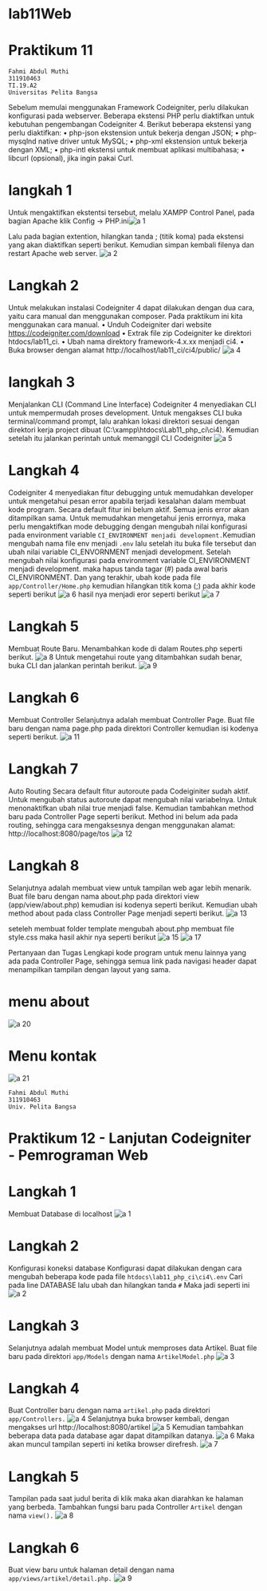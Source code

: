 # lab11Web
# Praktikum 11
```
Fahmi Abdul Muthi
311910463
TI.19.A2
Universitas Pelita Bangsa
```
Sebelum memulai menggunakan Framework Codeigniter, perlu dilakukan konfigurasi
pada webserver. Beberapa ekstensi PHP perlu diaktifkan untuk kebutuhan
pengembangan Codeigniter 4.
Berikut beberapa ekstensi yang perlu diaktifkan:
• php-json ekstension untuk bekerja dengan JSON;
• php-mysqlnd native driver untuk MySQL;
• php-xml ekstension untuk bekerja dengan XML;
• php-intl ekstensi untuk membuat aplikasi multibahasa;
• libcurl (opsional), jika ingin pakai Curl.
# langkah 1

Untuk mengaktifkan ekstentsi tersebut, melalu XAMPP Control Panel, pada bagian
Apache klik Config -> PHP.ini![a 1](https://user-images.githubusercontent.com/56380765/122131443-62d2d300-ce63-11eb-8bbe-225b0130bab8.png)

Lalu pada bagian extention, hilangkan tanda ; (titik koma) pada ekstensi yang akan diaktifkan seperti berikut. Kemudian simpan kembali filenya dan restart Apache web server. 
![a 2](https://user-images.githubusercontent.com/56380765/122131587-96156200-ce63-11eb-948d-409ae0423827.png)

# Langkah 2
Untuk melakukan instalasi Codeigniter 4 dapat dilakukan dengan dua cara, yaitu cara
manual dan menggunakan composer. Pada praktikum ini kita menggunakan cara
manual.
• Unduh Codeigniter dari website https://codeigniter.com/download
• Extrak file zip Codeigniter ke direktori htdocs/lab11_ci.
• Ubah nama direktory framework-4.x.xx menjadi ci4.
• Buka browser dengan alamat http://localhost/lab11_ci/ci4/public/
![a 4](https://user-images.githubusercontent.com/56380765/122131692-c1984c80-ce63-11eb-9d79-5d74d77acb44.png)

# langkah 3
Menjalankan CLI (Command Line Interface)
Codeigniter 4 menyediakan CLI untuk mempermudah proses development. Untuk mengakses CLI buka terminal/command prompt, lalu arahkan lokasi direktori sesuai dengan direktori kerja project dibuat (C:\xampp\htdocs\Lab11_php_ci\ci4). Kemudian setelah itu jalankan perintah untuk memanggil CLI Codeigniter
![a 5](https://user-images.githubusercontent.com/56380765/122131785-e7255600-ce63-11eb-837d-d38211af0278.png)

# Langkah 4
Codeigniter 4 menyediakan fitur debugging untuk memudahkan developer untuk mengetahui pesan error apabila terjadi kesalahan dalam membuat kode program. Secara default fitur ini belum aktif.
Semua jenis error akan ditampilkan sama. Untuk memudahkan mengetahui jenis errornya, maka perlu mengaktifkan mode debugging dengan mengubah nilai konfigurasi pada environment variable ```CI_ENVIRONMENT menjadi development.```Kemudian mengubah nama file env menjadi ```.env``` lalu setelah itu buka file tersebut dan ubah nilai variable CI_ENVORNMENT menjadi development. Setelah mengubah nilai konfigurasi pada environment variable CI_ENVIRONMENT menjadi development. maka hapus tanda tagar (#) pada awal baris CI_ENVIRONMENT. Dan yang terakhir, ubah kode pada file ```app/Controller/Home.php``` kemudian hilangkan titik koma (;) pada akhir kode seperti berikut
![a 6](https://user-images.githubusercontent.com/56380765/122132408-fe187800-ce64-11eb-8992-d24a79847cb5.png)
hasil nya menjadi eror seperti berikut
![a 7](https://user-images.githubusercontent.com/56380765/122132456-14becf00-ce65-11eb-9080-cf0847088582.png)

# Langkah 5
Membuat Route Baru.
Menambahkan kode di dalam Routes.php seperti berikut.
![a 8](https://user-images.githubusercontent.com/56380765/122133199-76336d80-ce66-11eb-8bac-1a48a1c801fb.png)
Untuk mengetahui route yang ditambahkan sudah benar, buka CLI dan jalankan perintah berikut.
![a 9](https://user-images.githubusercontent.com/56380765/122133244-88151080-ce66-11eb-9236-7965abbb5435.png)

# Langkah 6
Membuat Controller
Selanjutnya adalah membuat Controller Page. Buat file baru dengan nama page.php pada direktori Controller kemudian isi kodenya seperti berikut.
![a 11](https://user-images.githubusercontent.com/56380765/122145546-a6d3d100-ce7f-11eb-9469-273962aab164.png)

# Langkah 7
Auto Routing
Secara default fitur autoroute pada Codeiginiter sudah aktif. Untuk mengubah status autoroute dapat mengubah nilai variabelnya. Untuk menonaktifkan ubah nilai true menjadi false. Kemudian tambahkan method baru pada Controller Page seperti berikut. Method ini belum ada pada routing, sehingga cara mengaksesnya dengan menggunakan alamat: http://localhost:8080/page/tos
![a 12](https://user-images.githubusercontent.com/56380765/122145607-bfdc8200-ce7f-11eb-9500-b7d98206b344.png)

# Langkah 8
Selanjutnya adalah membuat view untuk tampilan web agar lebih menarik. Buat file baru dengan nama about.php pada direktori view (app/view/about.php) kemudian isi kodenya seperti berikut. Kemudian ubah method about pada class Controller Page menjadi seperti berikut.
![a 13](https://user-images.githubusercontent.com/56380765/122145725-fc0fe280-ce7f-11eb-8e99-45eac16e7edc.png)

seteleh membuat folder template mengubah about.php membuat file style.css maka hasil akhir nya seperti berikut
![a 15](https://user-images.githubusercontent.com/56380765/122146687-b18f6580-ce81-11eb-9cb7-a0179ba09f02.png)
![a 17](https://user-images.githubusercontent.com/56380765/122146728-beac5480-ce81-11eb-9575-4dd1ccbfd0cc.png)

Pertanyaan dan Tugas
Lengkapi kode program untuk menu lainnya yang ada pada Controller Page, sehingga semua link pada navigasi header dapat menampilkan tampilan dengan layout yang sama.

# menu about
![a 20](https://user-images.githubusercontent.com/56380765/122147898-f0beb600-ce83-11eb-9650-0401136121cf.png)

# Menu kontak
![a 21](https://user-images.githubusercontent.com/56380765/122148059-2a8fbc80-ce84-11eb-98b3-a5b6350108d0.png)
```
Fahmi Abdul Muthi
311910463
Univ. Pelita Bangsa
```
# Praktikum 12 - Lanjutan Codeigniter - Pemrograman Web
# Langkah 1 
Membuat Database di localhost
![a 1](https://user-images.githubusercontent.com/56380765/122880002-b497c380-d363-11eb-823a-5881625c98c3.png)

# Langkah 2
Konfigurasi koneksi database
Konfigurasi dapat dilakukan dengan cara mengubah beberapa kode pada file ```htdocs\lab11_php_ci\ci4\.env``` Cari pada line DATABASE lalu ubah dan hilangkan tanda ```#``` Maka jadi seperti ini
![a 2](https://user-images.githubusercontent.com/56380765/122881130-fd9c4780-d364-11eb-82b0-f3bbe68e9ab7.png)

# Langkah 3
Selanjutnya adalah membuat Model untuk memproses data Artikel. Buat file baru pada direktori ```app/Models``` dengan nama ```ArtikelModel.php```
![a 3](https://user-images.githubusercontent.com/56380765/122882305-3c7ecd00-d366-11eb-92ec-8d9823dc8f04.png)

# Langkah 4
Buat Controller baru dengan nama ```artikel.php``` pada direktori ```app/Controllers.```
![a 4](https://user-images.githubusercontent.com/56380765/122882969-e9f1e080-d366-11eb-9816-e386197271eb.png)
Selanjutnya buka browser kembali, dengan mengakses url http://localhost:8080/artikel
![a 5](https://user-images.githubusercontent.com/56380765/122888034-a8afff80-d36b-11eb-9220-a4f3695bbd4a.png)
Kemudian tambahkan beberapa data pada database agar dapat ditampilkan datanya.
![a 6](https://user-images.githubusercontent.com/56380765/122888403-0b090000-d36c-11eb-8cf9-b0c8c4b4586d.png)
Maka akan muncul tampilan seperti ini ketika browser direfresh.
![a 7](https://user-images.githubusercontent.com/56380765/122888475-1b20df80-d36c-11eb-95a9-fd3abb0275af.png)

# Langkah 5
Tampilan pada saat judul berita di klik maka akan diarahkan ke halaman yang berbeda. Tambahkan fungsi baru pada Controller ```Artikel``` dengan nama ```view().```
![a 8](https://user-images.githubusercontent.com/56380765/122889676-317b6b00-d36d-11eb-831a-b7d782822530.png)

# Langkah 6
Buat view baru untuk halaman detail dengan nama ```app/views/artikel/detail.php.```
![a 9](https://user-images.githubusercontent.com/56380765/122889985-7acbba80-d36d-11eb-9f71-0388c6944cb2.png)






